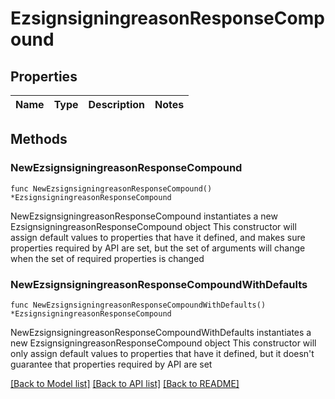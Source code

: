 # EzsignsigningreasonResponseCompound

## Properties

Name | Type | Description | Notes
------------ | ------------- | ------------- | -------------

## Methods

### NewEzsignsigningreasonResponseCompound

`func NewEzsignsigningreasonResponseCompound() *EzsignsigningreasonResponseCompound`

NewEzsignsigningreasonResponseCompound instantiates a new EzsignsigningreasonResponseCompound object
This constructor will assign default values to properties that have it defined,
and makes sure properties required by API are set, but the set of arguments
will change when the set of required properties is changed

### NewEzsignsigningreasonResponseCompoundWithDefaults

`func NewEzsignsigningreasonResponseCompoundWithDefaults() *EzsignsigningreasonResponseCompound`

NewEzsignsigningreasonResponseCompoundWithDefaults instantiates a new EzsignsigningreasonResponseCompound object
This constructor will only assign default values to properties that have it defined,
but it doesn't guarantee that properties required by API are set


[[Back to Model list]](../README.md#documentation-for-models) [[Back to API list]](../README.md#documentation-for-api-endpoints) [[Back to README]](../README.md)


